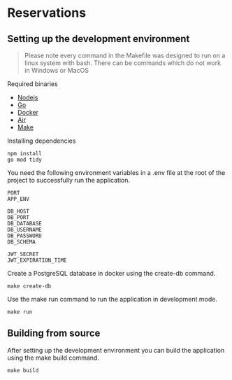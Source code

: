 # Reservations

## Setting up the development environment

> Please note every command in the Makefile was designed to run on a linux system with bash. There can be commands which do not work in Windows or MacOS

Required binaries

- [Nodejs](https://nodejs.org/en)
- [Go](https://go.dev/)
- [Docker](https://www.docker.com/)
- [Air](https://github.com/air-verse/air)
- [Make](https://www.gnu.org/software/make/)

Installing dependencies

```
npm install
go mod tidy
```

You need the following environment variables in a .env file at the root of the project to successfully run the application.

```
PORT
APP_ENV

DB_HOST
DB_PORT
DB_DATABASE
DB_USERNAME
DB_PASSWORD
DB_SCHEMA

JWT_SECRET
JWT_EXPIRATION_TIME
```

Create a PostgreSQL database in docker using the create-db command.

```
make create-db
```

Use the make run command to run the application in development mode.

```
make run
```

## Building from source

After setting up the development environment you can build the application using the make build command.

```
make build
```
